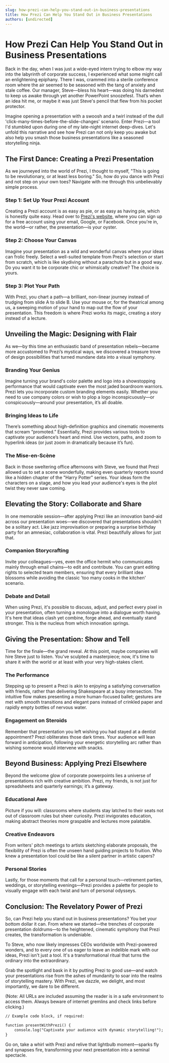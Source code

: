 ```yaml
---
slug: how-prezi-can-help-you-stand-out-in-business-presentations
title: How Prezi Can Help You Stand Out in Business Presentations
authors: [undirected]
---
```



# How Prezi Can Help You Stand Out in Business Presentations

Back in the day, when I was just a wide-eyed intern trying to elbow my way into the labyrinth of corporate success, I experienced what some might call an enlightening epiphany. There I was, crammed into a sterile conference room where the air seemed to be seasoned with the tang of anxiety and stale coffee. Our manager, Steve—bless his heart—was doing his darnedest to keep us awake through yet another PowerPoint snoozefest. That’s when an idea hit me, or maybe it was just Steve's pencil that flew from his pocket protector.

Imagine opening a presentation with a swoosh and a twirl instead of the dull 'click-many-times-before-the-slide-changes' scenario. Enter Prezi—a tool I'd stumbled upon during one of my late-night internet deep-dives. Let's unfold this narrative and see how Prezi can not only keep you awake but also help you smash those business presentations like a seasoned storytelling ninja.

## The First Dance: Creating a Prezi Presentation

As we journeyed into the world of Prezi, I thought to myself, "This is going to be revolutionary, or at least less boring." So, how do you dance with Prezi and not step on your own toes? Navigate with me through this unbelievably simple process.

### Step 1: Set Up Your Prezi Account

Creating a Prezi account is as easy as pie, or as easy as having pie, which is honestly quite easy. Head over to [Prezi's website](https://prezi.com), where you can sign up for a free account using your email, Google, or Facebook. Once you're in, the world—or rather, the presentation—is your oyster.

### Step 2: Choose Your Canvas

Imagine your presentation as a wild and wonderful canvas where your ideas can frolic freely. Select a well-suited template from Prezi's selection or start from scratch, which is like skydiving without a parachute but in a good way. Do you want it to be corporate chic or whimsically creative? The choice is yours.

### Step 3: Plot Your Path

With Prezi, you chart a path—a brilliant, non-linear journey instead of trudging from slide A to slide B. Use your mouse or, for the theatrical among us, a sweeping motion of your hand to map out the flow of your presentation. This freedom is where Prezi works its magic, creating a story instead of a lecture.

## Unveiling the Magic: Designing with Flair

As we—by this time an enthusiastic band of presentation rebels—became more accustomed to Prezi’s mystical ways, we discovered a treasure trove of design possibilities that turned mundane data into a visual symphony.

### Branding Your Genius

Imagine turning your brand's color palette and logo into a showstopping performance that would captivate even the most jaded boardroom warriors. Prezi lets you incorporate custom branding elements easily. Whether you need to use company colors or wish to plop a logo inconspicuously—or conspicuously—around your presentation, it’s all doable.

### Bringing Ideas to Life

There’s something about high-definition graphics and cinematic movements that scream “promoted.” Essentially, Prezi provides various tools to captivate your audience’s heart and mind. Use vectors, paths, and zoom to hyperlink ideas (or just zoom in dramatically because it’s fun).

### The Mise-en-Scène

Back in those sweltering office afternoons with Steve, we found that Prezi allowed us to set a scene wonderfully, making even quarterly reports sound like a hidden chapter of the "Harry Potter" series. Your ideas form the characters on a stage, and how you lead your audience's eyes is the plot twist they never saw coming.

## Elevating the Story: Collaborate and Share

In one memorable session—after applying Prezi like an innovation band-aid across our presentation woes—we discovered that presentations shouldn't be a solitary act. Like jazz improvisation or preparing a surprise birthday party for an amnesiac, collaboration is vital. Prezi beautifully allows for just that.

### Companion Storycrafting

Invite your colleagues—yes, even the office hermit who communicates mainly through email chains—to edit and contribute. You can grant editing rights to selected team members, ensuring that every brilliant idea blossoms while avoiding the classic 'too many cooks in the kitchen' scenario.

### Debate and Detail

When using Prezi, it's possible to discuss, adjust, and perfect every pixel in your presentation, often turning a monologue into a dialogue worth having. It's here that ideas clash yet combine, forge ahead, and eventually stand stronger. This is the nucleus from which innovation springs.

## Giving the Presentation: Show and Tell

Time for the finale—the grand reveal. At this point, maybe companies will hire Steve just to listen. You've sculpted a masterpiece; now, it's time to share it with the world or at least with your very high-stakes client.

### The Performance

Stepping up to present a Prezi is akin to enjoying a satisfying conversation with friends, rather than delivering Shakespeare at a busy intersection. The intuitive flow makes presenting a more human-focused ballet; gestures are met with smooth transitions and elegant pans instead of crinkled paper and rapidly empty bottles of nervous water.

### Engagement on Steroids

Remember that presentation you left wishing you had stayed at a dentist appointment? Prezi obliterates those dark times. Your audience will lean forward in anticipation, following your energetic storytelling arc rather than wishing someone would intervene with snacks.

## Beyond Business: Applying Prezi Elsewhere

Beyond the welcome glow of corporate powerpoints lies a universe of presentations rich with creative ambition. Prezi, my friends, is not just for spreadsheets and quarterly earnings; it’s a gateway.

### Educational Awe

Picture if you will: classrooms where students stay latched to their seats not out of classroom rules but sheer curiosity. Prezi invigorates education, making abstract theories more graspable and lectures more palatable.

### Creative Endeavors

From writers' pitch meetings to artists sketching elaborate proposals, the flexibility of Prezi is often the unseen hand guiding projects to fruition. Who knew a presentation tool could be like a silent partner in artistic capers?

### Personal Stories

Lastly, for those moments that call for a personal touch—retirement parties, weddings, or storytelling evenings—Prezi provides a palette for people to visually engage with each twist and turn of personal odysseys.

## Conclusion: The Revelatory Power of Prezi

So, can Prezi help you stand out in business presentations? You bet your bottom dollar it can. From where we started—the trenches of corporate presentation doldrums—to the heightened, cinematic symphony that Prezi creates, the transformation is undeniable.

To Steve, who now likely impresses CEOs worldwide with Prezi-powered wonders, and to every one of us eager to leave an indelible mark with our ideas, Prezi isn't just a tool. It's a transformational ritual that turns the ordinary into the extraordinary.

Grab the spotlight and bask in it by putting Prezi to good use—and watch your presentations rise from the ashes of mundanity to soar into the realms of storytelling mastery. With Prezi, we dazzle, we delight, and most importantly, we dare to be different.

(Note: All URLs are included assuming the reader is in a safe environment to access them. Always beware of internet gremlins and check links before clicking.)

```markdown
// Example code block, if required:

function presentWithPrezi() {
    console.log("Captivate your audience with dynamic storytelling!");
}
```

Go on, take a whirl with Prezi and relive that lightbulb moment—sparks fly and synapses fire, transforming your next presentation into a seminal spectacle.
